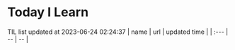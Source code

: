 # Today I Learn 
TIL list updated at 2023-06-24 02:24:37
| name | url | updated time |
| :--- | -- | -- |
